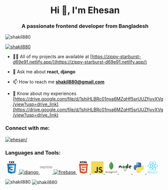<h1 align="center">Hi 👋, I'm Ehesan</h1>
<h3 align="center">A passionate frontend developer from Bangladesh</h3>

<p align="left"> <img src="https://komarev.com/ghpvc/?username=shakil880&label=Profile%20views&color=0e75b6&style=flat" alt="shakil880" /> </p>

<p align="left"> <a href="https://github.com/ryo-ma/github-profile-trophy"><img src="https://github-profile-trophy.vercel.app/?username=shakil880" alt="shakil880" /></a> </p>

- 👨‍💻 All of my projects are available at [https://zippy-starburst-d69e91.netlify.app/](https://zippy-starburst-d69e91.netlify.app/)

- 💬 Ask me about **react, django**

- 📫 How to reach me **shakil880@gmail.com**

- 📄 Know about my experiences [https://drive.google.com/file/d/1shiHLBRc01nya6MZqHf5srUUZfjyvXVg/view?usp=drive_link](https://drive.google.com/file/d/1shiHLBRc01nya6MZqHf5srUUZfjyvXVg/view?usp=drive_link)

<h3 align="left">Connect with me:</h3>
<p align="left">
<a href="https://linkedin.com/in/ehesan/" target="blank"><img align="center" src="https://raw.githubusercontent.com/rahuldkjain/github-profile-readme-generator/master/src/images/icons/Social/linked-in-alt.svg" alt="ehesan/" height="30" width="40" /></a>
</p>

<h3 align="left">Languages and Tools:</h3>
<p align="left"> <a href="https://www.w3schools.com/css/" target="_blank" rel="noreferrer"> <img src="https://raw.githubusercontent.com/devicons/devicon/master/icons/css3/css3-original-wordmark.svg" alt="css3" width="40" height="40"/> </a> <a href="https://www.djangoproject.com/" target="_blank" rel="noreferrer"> <img src="https://cdn.worldvectorlogo.com/logos/django.svg" alt="django" width="40" height="40"/> </a> <a href="https://expressjs.com" target="_blank" rel="noreferrer"> <img src="https://raw.githubusercontent.com/devicons/devicon/master/icons/express/express-original-wordmark.svg" alt="express" width="40" height="40"/> </a> <a href="https://firebase.google.com/" target="_blank" rel="noreferrer"> <img src="https://www.vectorlogo.zone/logos/firebase/firebase-icon.svg" alt="firebase" width="40" height="40"/> </a> <a href="https://www.w3.org/html/" target="_blank" rel="noreferrer"> <img src="https://raw.githubusercontent.com/devicons/devicon/master/icons/html5/html5-original-wordmark.svg" alt="html5" width="40" height="40"/> </a> <a href="https://developer.mozilla.org/en-US/docs/Web/JavaScript" target="_blank" rel="noreferrer"> <img src="https://raw.githubusercontent.com/devicons/devicon/master/icons/javascript/javascript-original.svg" alt="javascript" width="40" height="40"/> </a> <a href="https://www.mongodb.com/" target="_blank" rel="noreferrer"> <img src="https://raw.githubusercontent.com/devicons/devicon/master/icons/mongodb/mongodb-original-wordmark.svg" alt="mongodb" width="40" height="40"/> </a> <a href="https://nodejs.org" target="_blank" rel="noreferrer"> <img src="https://raw.githubusercontent.com/devicons/devicon/master/icons/nodejs/nodejs-original-wordmark.svg" alt="nodejs" width="40" height="40"/> </a> <a href="https://www.python.org" target="_blank" rel="noreferrer"> <img src="https://raw.githubusercontent.com/devicons/devicon/master/icons/python/python-original.svg" alt="python" width="40" height="40"/> </a> <a href="https://reactjs.org/" target="_blank" rel="noreferrer"> <img src="https://raw.githubusercontent.com/devicons/devicon/master/icons/react/react-original-wordmark.svg" alt="react" width="40" height="40"/> </a> </p>

<p><img align="left" src="https://github-readme-stats.vercel.app/api/top-langs?username=shakil880&show_icons=true&locale=en&layout=compact" alt="shakil880" /></p>

<p>&nbsp;<img align="center" src="https://github-readme-stats.vercel.app/api?username=shakil880&show_icons=true&locale=en" alt="shakil880" /></p>


